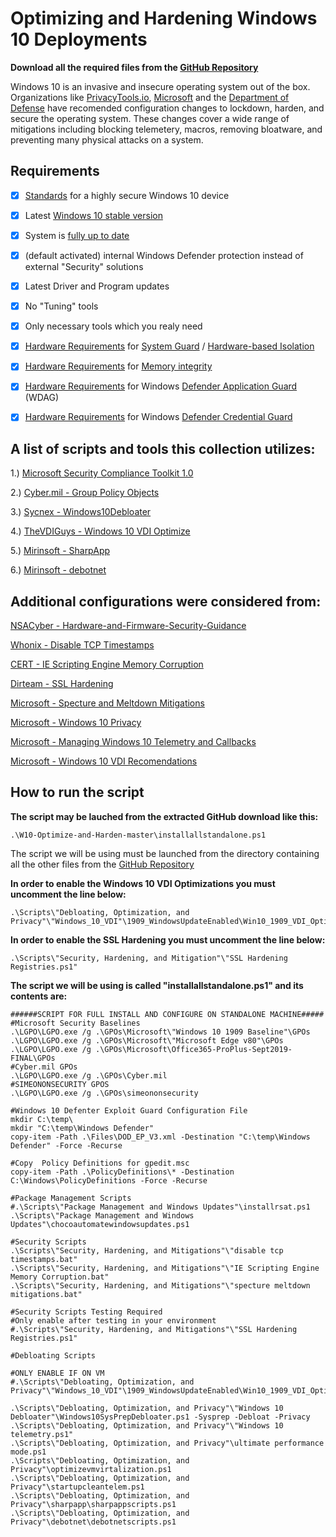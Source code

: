 # Optimizing and Hardening Windows 10 Deployments

**Download all the required files from the [GitHub Repository](https://github.com/smiltech/W10-Optimize-and-Harden)**


Windows 10 is an invasive and insecure operating system out of the box. 
Organizations like [PrivacyTools.io](https://PrivacyTools.io), [Microsoft](https://microsoft.com) and the 
[Department of Defense](https://public.cyber.mil) have recomended configuration changes to lockdown, harden, and secure the operating system. These changes cover a wide range of mitigations including blocking telemetery, macros, removing bloatware, and preventing many physical attacks on a system.

## Requirements
- [x] [Standards](https://docs.microsoft.com/en-us/windows-hardware/design/device-experiences/oem-highly-secure) for a highly secure Windows 10 device
- [x] Latest [Windows 10 stable version](https://www.microsoft.com/en-us/software-download/windows10)
- [x] System is [fully up to date](https://support.microsoft.com/en-gb/help/4027667/windows-10-update)
- [x] (default activated) internal Windows Defender protection instead of external "Security" solutions
- [x] Latest Driver and Program updates
- [x] No "Tuning" tools
- [x] Only necessary tools which you realy need
- [x] [Hardware Requirements](https://docs.microsoft.com/en-us/windows/security/threat-protection/windows-defender-system-guard/system-guard-secure-launch-and-smm-protection#requirements-met-by-system-guard-enabled-machines) for [System Guard](https://docs.microsoft.com/en-us/windows/security/threat-protection/windows-defender-system-guard/system-guard-how-hardware-based-root-of-trust-helps-protect-windows) / [Hardware-based Isolation](https://docs.microsoft.com/en-us/windows/security/threat-protection/microsoft-defender-atp/overview-hardware-based-isolation)
- [x] [Hardware Requirements](https://docs.microsoft.com/en-us/windows/security/threat-protection/device-guard/requirements-and-deployment-planning-guidelines-for-virtualization-based-protection-of-code-integrity#baseline-protections) for [Memory integrity](https://docs.microsoft.com/en-us/windows/security/threat-protection/device-guard/memory-integrity)
- [x] [Hardware Requirements](https://docs.microsoft.com/en-us/windows/security/threat-protection/windows-defender-application-guard/reqs-wd-app-guard) for Windows [Defender Application Guard](https://docs.microsoft.com/en-us/windows/security/threat-protection/windows-defender-application-guard/wd-app-guard-overview) (WDAG)
- [x] [Hardware Requirements](https://docs.microsoft.com/en-us/windows/security/identity-protection/credential-guard/credential-guard-requirements) for Windows [Defender Credential Guard](https://docs.microsoft.com/en-us/windows/security/identity-protection/credential-guard/credential-guard-how-it-works)


## A list of scripts and tools this collection utilizes:

1.) [Microsoft Security Compliance Toolkit 1.0](https://www.microsoft.com/en-us/download/details.aspx?id=55319)

2.) [Cyber.mil - Group Policy Objects](https://public.cyber.mil/stigs/gpo/)

3.) [Sycnex - Windows10Debloater](https://github.com/Sycnex/Windows10Debloater)

4.) [TheVDIGuys - Windows 10 VDI Optimize](https://github.com/TheVDIGuys/Windows_10_VDI_Optimize)

5.) [Mirinsoft - SharpApp](https://github.com/builtbybel/sharpapp)

6.) [Mirinsoft - debotnet](https://github.com/builtbybel/debotnet)

## Additional configurations were considered from:

[NSACyber - Hardware-and-Firmware-Security-Guidance](https://github.com/nsacyber/Hardware-and-Firmware-Security-Guidance)

[Whonix - Disable TCP Timestamps](https://www.whonix.org/wiki/Disable_TCP_and_ICMP_Timestamps)

[CERT - IE Scripting Engine Memory Corruption](https://kb.cert.org/vuls/id/573168/)

[Dirteam - SSL Hardening](https://dirteam.com/sander/2019/07/30/howto-disable-weak-protocols-cipher-suites-and-hashing-algorithms-on-web-application-proxies-ad-fs-servers-and-windows-servers-running-azure-ad-connect/)

[Microsoft - Specture and Meltdown Mitigations](https://support.microsoft.com/en-us/help/4072698/windows-server-speculative-execution-side-channel-vulnerabilities)

[Microsoft - Windows 10 Privacy](https://docs.microsoft.com/en-us/windows/privacy/)

[Microsoft - Managing Windows 10 Telemetry and Callbacks](https://docs.microsoft.com/en-us/windows/privacy/manage-connections-from-windows-operating-system-components-to-microsoft-services)

[Microsoft - Windows 10 VDI Recomendations](https://docs.microsoft.com/en-us/windows-server/remote/remote-desktop-services/rds_vdi-recommendations-1909)


## How to run the script

**The script may be lauched from the extracted GitHub download like this:**
```
.\W10-Optimize-and-Harden-master\installallstandalone.ps1
```
The script we will be using must be launched from the directory containing all the other files from the [GitHub Repository](https://github.com/smiltech/W10-Optimize-and-Harden)

**In order to enable the Windows 10 VDI Optimizations you must uncomment the line below:**
```
.\Scripts\"Debloating, Optimization, and Privacy"\"Windows_10_VDI"\1909_WindowsUpdateEnabled\Win10_1909_VDI_Optimize.ps1

```

**In order to enable the SSL Hardening you must uncomment the line below:**
```
.\Scripts\"Security, Hardening, and Mitigation"\"SSL Hardening Registries.ps1"

```

**The script we will be using is called **"installallstandalone.ps1"** and its contents are:**

```
######SCRIPT FOR FULL INSTALL AND CONFIGURE ON STANDALONE MACHINE#####
#Microsoft Security Baselines
.\LGPO\LGPO.exe /g .\GPOs\Microsoft\"Windows 10 1909 Baseline"\GPOs
.\LGPO\LGPO.exe /g .\GPOs\Microsoft\"Microsoft Edge v80"\GPOs
.\LGPO\LGPO.exe /g .\GPOs\Microsoft\Office365-ProPlus-Sept2019-FINAL\GPOs
#Cyber.mil GPOs
.\LGPO\LGPO.exe /g .\GPOs\Cyber.mil
#SIMEONONSECURITY GPOS
.\LGPO\LGPO.exe /g .\GPOs\simeononsecurity

#Windows 10 Defenter Exploit Guard Configuration File
mkdir C:\temp\
mkdir "C:\temp\Windows Defender"
copy-item -Path .\Files\DOD_EP_V3.xml -Destination "C:\temp\Windows Defender" -Force -Recurse

#Copy  Policy Definitions for gpedit.msc
copy-item -Path .\PolicyDefinitions\* -Destination C:\Windows\PolicyDefinitions -Force -Recurse

#Package Management Scripts
#.\Scripts\"Package Management and Windows Updates"\installrsat.ps1
.\Scripts\"Package Management and Windows Updates"\chocoautomatewindowsupdates.ps1

#Security Scripts
.\Scripts\"Security, Hardening, and Mitigations"\"disable tcp timestamps.bat"
.\Scripts\"Security, Hardening, and Mitigations"\"IE Scripting Engine Memory Corruption.bat"
.\Scripts\"Security, Hardening, and Mitigations"\"specture meltdown mitigations.bat"

#Security Scripts Testing Required
#Only enable after testing in your environment
#.\Scripts\"Security, Hardening, and Mitigations"\"SSL Hardening Registries.ps1"

#Debloating Scripts

#ONLY ENABLE IF ON VM
#.\Scripts\"Debloating, Optimization, and Privacy"\"Windows_10_VDI"\1909_WindowsUpdateEnabled\Win10_1909_VDI_Optimize.ps1

.\Scripts\"Debloating, Optimization, and Privacy"\"Windows 10 Debloater"\Windows10SysPrepDebloater.ps1 -Sysprep -Debloat -Privacy
.\Scripts\"Debloating, Optimization, and Privacy"\"Windows 10 telemetry.ps1"
.\Scripts\"Debloating, Optimization, and Privacy"\ultimate performance mode.ps1
.\Scripts\"Debloating, Optimization, and Privacy"\optimizevmvirtalization.ps1
.\Scripts\"Debloating, Optimization, and Privacy"\startupcleantelem.ps1
.\Scripts\"Debloating, Optimization, and Privacy"\sharpapp\sharpappscripts.ps1
.\Scripts\"Debloating, Optimization, and Privacy"\debotnet\debotnetscripts.ps1
```
